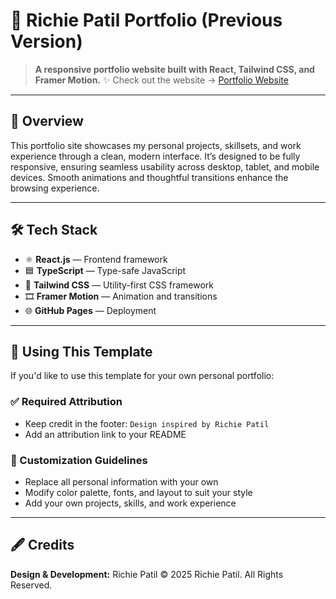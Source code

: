 # 📁 Richie Patil Portfolio (Previous Version)

> **A responsive portfolio website built with React, Tailwind CSS, and Framer Motion.**
> ✨ Check out the website → [Portfolio Website](https://sourcerich.github.io)

---

## 📌 Overview

This portfolio site showcases my personal projects, skillsets, and work experience through a clean, modern interface. It’s designed to be fully responsive, ensuring seamless usability across desktop, tablet, and mobile devices. Smooth animations and thoughtful transitions enhance the browsing experience.

---

## 🛠️ Tech Stack

- ⚛️ **React.js** — Frontend framework
- 🟦 **TypeScript** — Type-safe JavaScript
- 🎨 **Tailwind CSS** — Utility-first CSS framework
- 🎞️ **Framer Motion** — Animation and transitions
- 🌐 **GitHub Pages** — Deployment

---

## 📄 Using This Template

If you'd like to use this template for your own personal portfolio:

### ✅ Required Attribution

- Keep credit in the footer: `Design inspired by Richie Patil`
- Add an attribution link to your README

### 🎨 Customization Guidelines

- Replace all personal information with your own
- Modify color palette, fonts, and layout to suit your style
- Add your own projects, skills, and work experience

---

## 🖋️ Credits

**Design & Development:** Richie Patil
© 2025 Richie Patil. All Rights Reserved.
